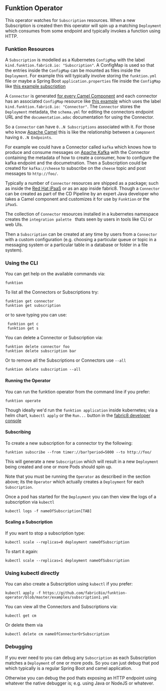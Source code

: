 ## Funktion Operator


This operator watches for `Subscription` resources. When a new Subscription is created then this operator will spin up a matching `Deployment` which consumes from some endpoint and typically invokes a function using HTTP.
 
### Funktion Resources

A `Subscription` is modelled as a Kubernetes `ConfigMap` with the label `kind.funktion.fabric8.io: "Subscription"`. A ConfigMap is used so that the entries inside the `ConfigMap` can be mounted as files inside the `Deployment`. For example this will typically involve storing the `funktion.yml` file or maybe a Spring Boot `application.properties` file inside the `ConfigMap` like [this example subscription](examples/subscription1.yml)

A `Connector` is generated [for every Camel Component](https://github.com/fabric8io/funktion/blob/master/connectors/) and each connector has an associated `ConfigMap` resource like [this example](https://github.com/fabric8io/funktion/blob/master/connectors/connector-timer/src/main/fabric8/timer-cm.yml) which uses the label `kind.funktion.fabric8.io: "Connector"`. The `Connector` stores the `Deployment` metadata, the `schema.yml` for editing the connectors endpoint URL and the `documentation.adoc` documentation for using the Connector.

So a `Connector` can have `0..N Subscriptions` associated with it. For those who know [Apache Camel](http://camel.apache.org/) this is like the relationship between a `Component` having `0..N Endpoints`.


For example we could have a Connector called `kafka` which knows how to produce and consume messages on [Apache Kafka](http://camel.apache.org/kafka.html) with the Connector containing the metadata of how to create a consumer, how to configure the kafka endpoint and the documetnation. Then a Subscription could be created for `kafka://cheese` to subscribe on the `cheese` topic and post messages to `http://foo/`.
 

Typically a number of `Connector` resources are shipped as a package; such as inside the [Red Hat iPaaS](https://github.com/redhat-ipaas) or as an app inside fabric8. Though a `Connector` can be created as part of the CD Pipeline by an expert Java developer who takes a Camel component and customizes it for use by `Funktion` or the `iPaaS`.

The collection of `Connector` resources installed in a kubernetes namespace creates the `integration palette ` thats seen by users in tools like CLI or web UIs.

Then a `Subscription` can be created at any time by users from a `Connector` with a custom configuration (e.g. choosing a particular queue or topic in a messaging system or a particular table in a database or folder in a file system).


### Using the CLI
   
You can get help on the available commands via:
    
    funktion
    
To list all the Connectors or Subscriptions try:
    
    funktion get connector
    funktion get subscription

or to save typing you can use:

     funktion get c
     funktion get s

You can delete a Connector or Subscription via:

    funktion delete connector foo
    funktion delete subscription bar

Or to remove all the Subscriptions or Connectors use `--all`

    funktion delete subscription --all

#### Running the Operator

You can run the funktion operator from the command line if you prefer:
 
    funktion operate
    
Though ideally we'd run the `funktion application` inside kubernetes; via a helm chart, `kubectl apply` or the `Run...` button in the [fabric8 developer console](http://fabric8.io/guide/console.html)    


#### Subscribing

To create a new subscription for a connector try the following:

    funktion subscribe --from timer://bar?period=5000 --to http://foo/

This will generate a new `Subscription` which will result in a new `Deployment` being created and one or more Pods should spin up.

Note that you must be running the `Operator` as described in the section above; its the `Operator` which actually creates a `Deployment` for each `Subscription`.

Once a pod has started for the `Deployment` you can then view the logs of a subscription via `kubectl`
 
    kubectl logs -f nameOfSubscription[TAB]

#### Scaling a Subscription

If you want to stop a subscription type:

    kubectl scale --replicas=0 deployment nameOfSubscription

To start it again:

    kubectl scale --replicas=1 deployment nameOfSubscription
    
### Using kubectl directly

You can also create a Subscription using `kubectl` if you prefer:

    kubectl apply -f https://github.com/fabric8io/funktion-operator/blob/master/examples/subscription1.yml

You can view all the Connectors and Subscriptions via:

    kubectl get cm

Or delete them via

    kubectl delete cm nameOfConnectorOrSubscription
    
### Debugging
   
If you ever need to you can debug any `Subscription` as each Subscription matches a `Deployment` of one or more pods. So you can just debug that pod which typically is a regular Spring Boot and camel application.
   
Otherwise you can debug the pod thats exposing an HTTP endpoint using whatever the native debugger is; e.g. using Java or NodeJS or whatever.   